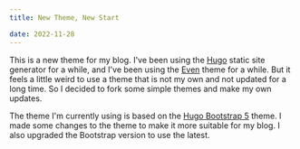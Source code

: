 ```yaml
---
title: New Theme, New Start

date: 2022-11-28
---
```


This is a new theme for my blog. I've been using the [Hugo](https://gohugo.io/) static site generator for a while, and
I've been using the [Even](https://github.com/olOwOlo/hugo-theme-even) theme for a while. But it feels a little weird to
use a theme that is not my own and not updated for a long time. So I decided to fork some simple themes and make my own
updates.

<!--more-->

The theme I'm currently using is based on the [Hugo Bootstrap 5](https://github.com/NotWoods/hugo-bootstrap-5) theme. I
made some changes to the theme to make it more suitable for my blog. I also upgraded the Bootstrap version to use the
latest.
